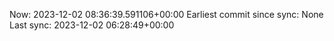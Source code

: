 Now: 2023-12-02 08:36:39.591106+00:00 Earliest commit since sync: None Last sync: 2023-12-02 06:28:49+00:00
